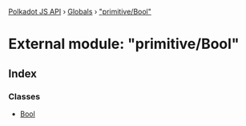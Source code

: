 [Polkadot JS API](../README.md) › [Globals](../globals.md) › ["primitive/Bool"](_primitive_bool_.md)

# External module: "primitive/Bool"

## Index

### Classes

* [Bool](../classes/_primitive_bool_.bool.md)
